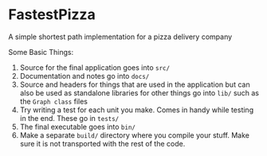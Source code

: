 # FastestPizza
A simple shortest path implementation for a pizza delivery company

Some Basic Things:

1. Source for the final application goes into `src/`
2. Documentation and notes go into `docs/`
3. Source and headers for things that are used in the application but can also be used as standalone libraries for other things go into `lib/` such as the `Graph class` files
4. Try writing a test for each unit you make. Comes in handy while testing in the end. These go in `tests/`
5. The final executable goes into `bin/`
6. Make a separate `build/` directory where you compile your stuff. Make sure it is not transported with the rest of the code.
